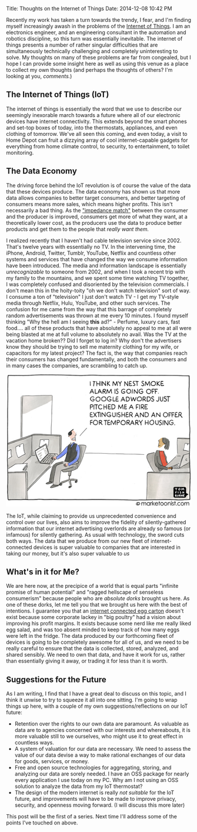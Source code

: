 Title: Thoughts on the Internet of Things 
Date: 2014-12-08 10:42 PM

Recently my work has taken a turn towards the trendy, I fear, and I'm finding myself increasingly awash in the problems of the [Internet of Things](http://en.wikipedia.org/wiki/Internet_of_Things).  I am an electronics engineer, and an engineering consultant in the automation and robotics discipline, so this turn was essentially inevitable.  The internet of things presents a number of rather singular difficulties that are simultaneously technically challenging and completely uninteresting to solve.  My thoughts on many of these problems are far from congealed, but I hope I can provide some insight here as well as using this venue as a place to collect my own thoughts (and perhaps the thoughts of others?  I'm looking at you, *comments.*)

The Internet of Things (IoT)
----------------------------
The internet of things is essentially the word that we use to describe our seemingly inexorable march towards a future where all of our electronic devices have internet connectivity.  This extends beyond the smart phones and set-top boxes of today, into the thermostats, appliances, and even clothing of tomorrow.  We've all seen this coming, and even today, a visit to Home Depot can fruit a dizzying array of cool internet-capable gadgets for everything from home climate control, to security, to entertainment, to toilet monitoring.

The Data Economy
----------------
The driving force behind the IoT revolution is of course the value of the data that these devices produce.  The data economy has shown us that more data allows companies to better target consumers, and better targeting of consumers means more sales, which means higher profits.  This isn't necessarily a bad thing.  As the ["impedance match"](http://en.wikipedia.org/wiki/Impedance_matching) between the consumer and the producer is improved, consumers get more of what they want, at a theoretically lower cost, as the producers use the data to produce better products and get them to the people that *really want them.*

I realized recently that I haven't had cable television service since 2002.  That's twelve years with essentially no TV.  In the intervening time, the iPhone, Android, Twitter, Tumblr, YouTube, Netflix and countless other systems and services that have changed the way we consume information have been introduced.  The media and information landscape is essentially _unrecognizable_ to someone from 2002, and when I took a recent trip with my family to the mountains, and we spent some time watching TV together, I was completely confused and disoriented by the television commercials.  I don't mean this in the hoity-toity "oh we don't watch television" sort of way.  I consume a ton of "television" I just don't watch TV - I get my TV-style media through Netflix, Hulu, YouTube, and other such services.  The confusion for me came from the way that this barrage of completely random advertisements was thrown at me every 10 minutes.  I found myself thinking "Why the hell am I seeing **this** ad?" - Perfume, luxury cars, fast food.... all of these products that have absolutely no appeal to me at all were being blasted at me at full volume to absolutely no avail.  Was the TV at the vacation home broken??  Did I forget to log in? Why don't the advertisers know they should be trying to sell me maternity clothing for my wife, or capacitors for my latest project?  The fact is, the way that companies reach their consumers has changed fundamentally, and both the consumers and in many cases the companies, are scrambling to catch up.

![More like the Internet of Laughs, amirite?](/images/iot-comic.jpg)

The IoT, while claiming to provide us unprecedented convenience and control over our lives, also aims to improve the fidelity of silently-gathered information that our internet advertising overlords are already so famous (or infamous) for silently gathering.  As usual with technology, the sword cuts both ways.  The data that we produce from our new fleet of internet-connected devices is super valuable to companies that are interested in taking our money, but it's also super valuable to *us* 

What's in it for Me?
--------------------
We are here now, at the precipice of a world that is equal parts "infinite promise of human potential" and "ragged hellscape of senseless consumerism" because people who are *absolute dorks* brought us here.  As one of these dorks, let me tell you that we brought us here with the best of intentions.  I guarantee you that an [internet connected egg carton](http://www.amazon.com/Minder-Wink-App-Enabled-Smart-Tray/dp/B00GN92KQ4) doesn't exist because some corporate lackey in "big poultry" had a vision about improving his profit margins.  It exists because some nerd like me really liked egg salad, and was too absent minded to keep track of how many eggs were left in the fridge.  The data produced by our forthcoming fleet of devices is going to be completely awesome for all of us, and we need to be really careful to ensure that the data is collected, stored, analyzed, and shared sensibly.  We need to own that data, and have it work for us, rather than essentially giving it away, or trading it for less than it is worth.

Suggestions for the Future
--------------------------
As I am writing, I find that I have a great deal to discuss on this topic, and I think it unwise to try to squeeze it all into one sitting.  I'm going to wrap things up here, with a couple of my own suggestions/reflections on our IoT future:

 * Retention over the rights to our own data are paramount.  As valuable as data are to agencies concerned with our interests and whereabouts, it is more valuable still to we ourselves, who might use it to great effect in countless ways.
 * A system of valuation for our data are necessary.  We need to assess the value of our data devise a way to make rational exchanges of our data for goods, services, or money.
 * Free and open source technologies for aggregating, storing, and analyzing our data are sorely needed.  I have an OSS package for nearly every application I use today on my PC.  Why am I not using an OSS solution to analyze the data from my IoT thermostat?
 * The design of the modern internet is really _not suitable_ for the IoT future, and improvements will have to be made to improve privacy, security, and openness moving forward. (I will discuss this more later)

 This post will be the first of a series.  Next time I'll address some of the points I've touched on above.
